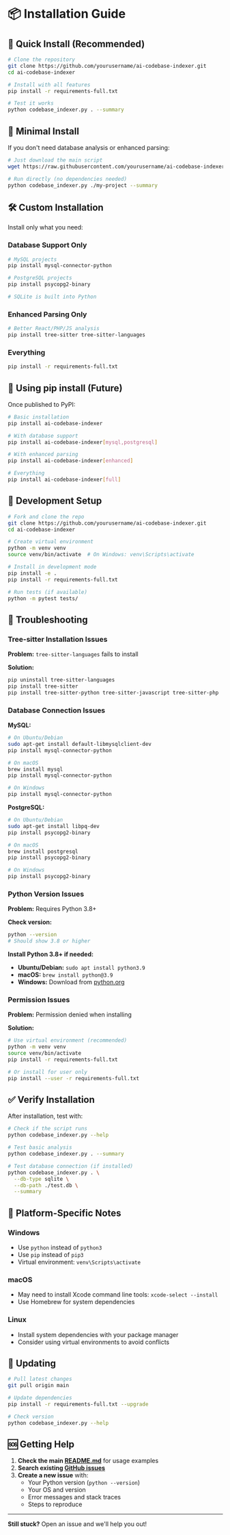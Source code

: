 # 📦 Installation Guide

## 🚀 Quick Install (Recommended)

```bash
# Clone the repository
git clone https://github.com/yourusername/ai-codebase-indexer.git
cd ai-codebase-indexer

# Install with all features
pip install -r requirements-full.txt

# Test it works
python codebase_indexer.py . --summary
```

## 🎯 Minimal Install

If you don't need database analysis or enhanced parsing:

```bash
# Just download the main script
wget https://raw.githubusercontent.com/yourusername/ai-codebase-indexer/main/codebase_indexer.py

# Run directly (no dependencies needed)
python codebase_indexer.py ./my-project --summary
```

## 🛠️ Custom Installation

Install only what you need:

### Database Support Only
```bash
# MySQL projects
pip install mysql-connector-python

# PostgreSQL projects  
pip install psycopg2-binary

# SQLite is built into Python
```

### Enhanced Parsing Only
```bash
# Better React/PHP/JS analysis
pip install tree-sitter tree-sitter-languages
```

### Everything
```bash
pip install -r requirements-full.txt
```

## 🐍 Using pip install (Future)

Once published to PyPI:

```bash
# Basic installation
pip install ai-codebase-indexer

# With database support
pip install ai-codebase-indexer[mysql,postgresql]

# With enhanced parsing
pip install ai-codebase-indexer[enhanced]

# Everything
pip install ai-codebase-indexer[full]
```

## 🔧 Development Setup

```bash
# Fork and clone the repo
git clone https://github.com/yourusername/ai-codebase-indexer.git
cd ai-codebase-indexer

# Create virtual environment
python -m venv venv
source venv/bin/activate  # On Windows: venv\Scripts\activate

# Install in development mode
pip install -e .
pip install -r requirements-full.txt

# Run tests (if available)
python -m pytest tests/
```

## 🚨 Troubleshooting

### Tree-sitter Installation Issues

**Problem:** `tree-sitter-languages` fails to install

**Solution:**
```bash
pip uninstall tree-sitter-languages
pip install tree-sitter
pip install tree-sitter-python tree-sitter-javascript tree-sitter-php
```

### Database Connection Issues

**MySQL:**
```bash
# On Ubuntu/Debian
sudo apt-get install default-libmysqlclient-dev
pip install mysql-connector-python

# On macOS
brew install mysql
pip install mysql-connector-python

# On Windows
pip install mysql-connector-python
```

**PostgreSQL:**
```bash
# On Ubuntu/Debian
sudo apt-get install libpq-dev
pip install psycopg2-binary

# On macOS
brew install postgresql
pip install psycopg2-binary

# On Windows
pip install psycopg2-binary
```

### Python Version Issues

**Problem:** Requires Python 3.8+

**Check version:**
```bash
python --version
# Should show 3.8 or higher
```

**Install Python 3.8+ if needed:**
- **Ubuntu/Debian:** `sudo apt install python3.9`
- **macOS:** `brew install python@3.9`
- **Windows:** Download from [python.org](https://python.org)

### Permission Issues

**Problem:** Permission denied when installing

**Solution:**
```bash
# Use virtual environment (recommended)
python -m venv venv
source venv/bin/activate
pip install -r requirements-full.txt

# Or install for user only
pip install --user -r requirements-full.txt
```

## ✅ Verify Installation

After installation, test with:

```bash
# Check if the script runs
python codebase_indexer.py --help

# Test basic analysis
python codebase_indexer.py . --summary

# Test database connection (if installed)
python codebase_indexer.py . \
  --db-type sqlite \
  --db-path ./test.db \
  --summary
```

## 📱 Platform-Specific Notes

### Windows
- Use `python` instead of `python3`
- Use `pip` instead of `pip3`
- Virtual environment: `venv\Scripts\activate`

### macOS
- May need to install Xcode command line tools: `xcode-select --install`
- Use Homebrew for system dependencies

### Linux
- Install system dependencies with your package manager
- Consider using virtual environments to avoid conflicts

## 🔄 Updating

```bash
# Pull latest changes
git pull origin main

# Update dependencies
pip install -r requirements-full.txt --upgrade

# Check version
python codebase_indexer.py --help
```

## 🆘 Getting Help

1. **Check the main [README.md](README.md)** for usage examples
2. **Search existing [GitHub issues](https://github.com/yourusername/ai-codebase-indexer/issues)**
3. **Create a new issue** with:
   - Your Python version (`python --version`)
   - Your OS and version
   - Error messages and stack traces
   - Steps to reproduce

---

**Still stuck?** Open an issue and we'll help you out!